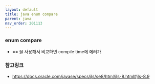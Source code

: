 ```yaml
---
layout: default
title: java enum compare
parent: java
nav_order: 201113
---
```


### enum compare
* == 을 사용해서 비교하면 compile time에 에러가

### 참고링크
* https://docs.oracle.com/javase/specs/jls/se8/html/jls-8.html#jls-8.9
